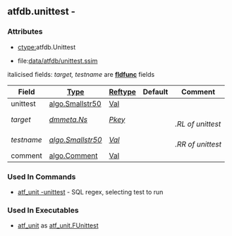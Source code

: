 ## atfdb.unittest -


### Attributes
<a href="#attributes"></a>
<!-- dev.mdmark  mdmark:MDSECTION  state:BEG_AUTO  param:Attributes -->
* [ctype:](/txt/ssimdb/dmmeta/ctype.md)atfdb.Unittest

* file:[data/atfdb/unittest.ssim](/data/atfdb/unittest.ssim)

italicised fields: *target, testname* are [**fldfunc**](/txt/ssim.md#fldfunc) fields

|Field|[Type](/txt/ssimdb/dmmeta/ctype.md)|[Reftype](/txt/ssimdb/dmmeta/reftype.md)|Default|Comment|
|---|---|---|---|---|
|unittest|[algo.Smallstr50](/txt/protocol/algo/README.md#algo-smallstr50)|[Val](/txt/exe/amc/reftypes.md#val)|||
|*target*|*[dmmeta.Ns](/txt/ssimdb/dmmeta/ns.md)*|*[Pkey](/txt/exe/amc/reftypes.md#pkey)*||*<br>.RL of unittest*|
|*testname*|*[algo.Smallstr50](/txt/protocol/algo/README.md#algo-smallstr50)*|*[Val](/txt/exe/amc/reftypes.md#val)*||*<br>.RR of unittest*|
|comment|[algo.Comment](/txt/protocol/algo/Comment.md)|[Val](/txt/exe/amc/reftypes.md#val)|||

<!-- dev.mdmark  mdmark:MDSECTION  state:END_AUTO  param:Attributes -->

### Used In Commands
<a href="#used-in-commands"></a>
<!-- dev.mdmark  mdmark:MDSECTION  state:BEG_AUTO  param:CmdlineUses -->

* [atf_unit -unittest](/txt/exe/atf_unit/README.md) - SQL regex, selecting test to run 

<!-- dev.mdmark  mdmark:MDSECTION  state:END_AUTO  param:CmdlineUses -->

### Used In Executables
<a href="#used-in-executables"></a>
<!-- dev.mdmark  mdmark:MDSECTION  state:BEG_AUTO  param:ImdbUses -->

* [atf_unit](/txt/exe/atf_unit/internals.md) as [atf_unit.FUnittest](/txt/exe/atf_unit/internals.md#atf_unit-funittest)

<!-- dev.mdmark  mdmark:MDSECTION  state:END_AUTO  param:ImdbUses -->

